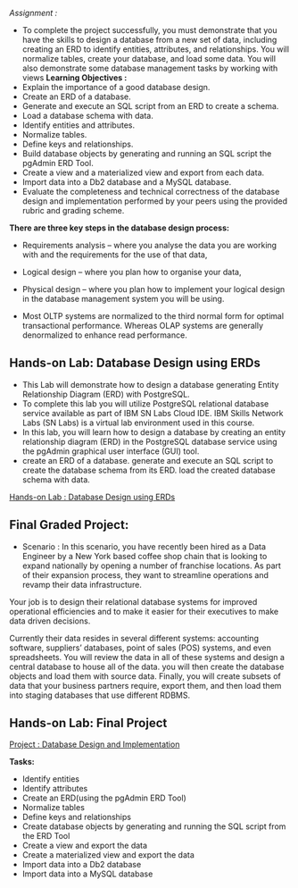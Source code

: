 *Assignment :*

- To complete the project successfully, you must demonstrate that you have the skills to design a database from a new set of data, including creating an ERD to identify entities, attributes, and relationships. You will normalize tables, create your database, and load some data. You will also demonstrate some database management tasks by working with views
**Learning Objectives :**
- Explain the importance of a good database design.
- Create an ERD of a database.
- Generate and execute an SQL script from an ERD to create a schema.
- Load a database schema with data.
- Identify entities and attributes.
- Normalize tables.
- Define keys and relationships.
- Build database objects by generating and running an SQL script the pgAdmin ERD Tool.
- Create a view and a materialized view and export from each data.
- Import data into a Db2 database and a MySQL database.
- Evaluate the completeness and technical correctness of the database design and implementation performed by your peers using the provided rubric and grading scheme.

**There are three key steps in the database design process:**
- Requirements analysis – where you analyse the data you are working with and the requirements for the use of that data,
- Logical design – where you plan how to organise your data,
- Physical design – where you plan how to implement your logical design in the database management system you will be using.

-  Most OLTP systems are normalized to the third normal form for optimal transactional performance. Whereas OLAP systems are generally denormalized to enhance read performance.

## **Hands-on Lab: Database Design using ERDs**
- This Lab will demonstrate how to design a database generating Entity Relationship Diagram (ERD) with PostgreSQL.
- To complete this lab you will utilize PostgreSQL relational database service available as part of IBM SN Labs Cloud IDE. IBM Skills Network Labs (SN Labs) is a virtual lab environment used in this course.
- In this lab, you will learn how to design a database by creating an entity relationship diagram (ERD) in the PostgreSQL database service using the pgAdmin graphical user interface (GUI) tool.
- create an ERD of a database. generate and execute an SQL script to create the database schema from its ERD. load the created database schema with data.

[Hands-on Lab : Database Design using ERDs](https://cf-courses-data.s3.us.cloud-object-storage.appdomain.cloud/IBM-DB0110EN-SkillsNetwork/labs/Lab%20-%20Database%20Design%20using%20ERDs%20/instructional-labs.md.html)


## **Final Graded Project:**
- Scenario :
In this scenario, you have recently been hired as a Data Engineer by a New York based coffee shop chain that is looking to expand nationally by opening a number of franchise locations. As part of their expansion process, they want to streamline operations and revamp their data infrastructure.

Your job is to design their relational database systems for improved operational efficiencies and to make it easier for their executives to make data driven decisions.

Currently their data resides in several different systems: accounting software, suppliers’ databases, point of sales (POS) systems, and even spreadsheets. You will review the data in all of these systems and design a central database to house all of the data. you will then create the database objects and load them with source data. Finally, you will create subsets of data that your business partners require, export them, and then load them into staging databases that use different RDBMS.


## **Hands-on Lab: Final Project**

[Project : Database Design and Implementation](https://cf-courses-data.s3.us.cloud-object-storage.appdomain.cloud/IBM-DB0110EN-SkillsNetwork/labs/Final%20Project/labs_Lab_-_Final_Project_instructional-labs.md.html)

**Tasks:**
- Identify entities
- Identify attributes
- Create an ERD(using the pgAdmin ERD Tool)
- Normalize tables
- Define keys and relationships
- Create database objects by generating and running the SQL script from the ERD Tool
- Create a view and export the data
- Create a materialized view and export the data
- Import data into a Db2 database
- Import data into a MySQL database











